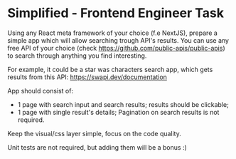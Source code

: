 # Simplified - Frontend Engineer Task

Using any React meta framework of your choice (f.e NextJS), prepare a simple app which will allow searching trough API's results. You can use any free API of your choice (check https://github.com/public-apis/public-apis) to search through anything you find interesting.

For example, it could be a star was characters search app, which gets results from this API: https://swapi.dev/documentation

App should consist of:

- 1 page with search input and search results; results should be clickable;
- 1 page with single result's details;
Pagination on search results is not required.

Keep the visual/css layer simple, focus on the code quality.

Unit tests are not required, but adding them will be a bonus :)

